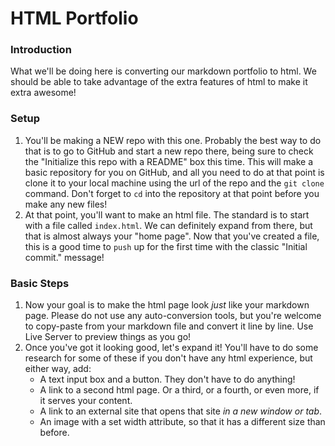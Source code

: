 # HTML Portfolio

### Introduction

What we'll be doing here is converting our markdown portfolio to html. We should be able to take advantage of the extra features of html to make it extra awesome!


### Setup

1. You'll be making a NEW repo with this one. Probably the best way to do that is to go to GitHub and start a new repo there, being sure to check the "Initialize this repo with a README" box this time. This will make a basic repository for you on GitHub, and all you need to do at that point is clone it to your local machine using the url of the repo and the `git clone` command. Don't forget to `cd` into the repository at that point before you make any new files!
2. At that point, you'll want to make an html file. The standard is to start with a file called `index.html`. We can definitely expand from there, but that is almost always your "home page". Now that you've created a file, this is a good time to `push` up for the first time with the classic "Initial commit." message!


### Basic Steps

1. Now your goal is to make the html page look _just_ like your markdown page. Please do not use any auto-conversion tools, but you're welcome to copy-paste from your markdown file and convert it line by line. Use Live Server to preview things as you go!
2. Once you've got it looking good, let's expand it! You'll have to do some research for some of these if you don't have any html experience, but either way, add:
    * A text input box and a button. They don't have to do anything!
    * A link to a second html page. Or a third, or a fourth, or even more, if it serves your content.
    * A link to an external site that opens that site _in a new window or tab_.
    * An image with a set width attribute, so that it has a different size than before.